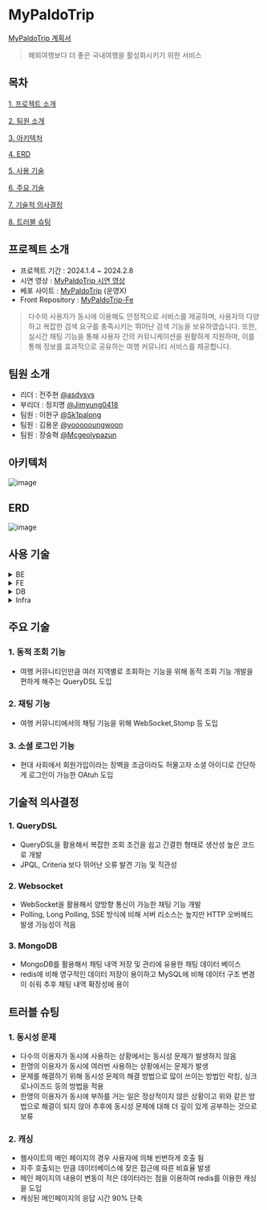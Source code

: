 # MyPaldoTrip
[MyPaldoTrip 계획서](https://teamsparta.notion.site/e53af96127f64955911960eb67482e95)
> 해외여행보다 더 좋은 국내여행을 활성화시키기 위한 서비스

## 목차
[1. 프로젝트 소개](#프로젝트-소개) 

[2. 팀원 소개](#팀원-소개)

[3. 아키텍처](#아키텍처)

[4. ERD](#erd)

[5. 사용 기술](#사용-기술)

[6. 주요 기술](#주요-기술)

[7. 기술적 의사결정](#기술적-의사결정)

[8. 트러블 슈팅](#트러블-슈팅)

## 프로젝트 소개

* 프로젝트 기간 : 2024.1.4 ~ 2024.2.8
* 시연 영상 : [MyPaldoTrip 시연 영상]()
* 베포 사이트 : [MyPaldoTrip](https://www.mypaldotrip.site/) (운영X)
* Front Repository : [MyPaldoTrip-Fe](https://github.com/MyPaldoTrip/my-paldo-trip-fe)

> 다수의 사용자가 동시에 이용해도 안정적으로 서비스를 제공하며, 사용자의 다양하고 복잡한 검색 요구를 충족시키는 뛰어난 검색 기능을 보유하였습니다. 또한, 실시간 채팅 기능을 통해 사용자 간의 커뮤니케이션을 원활하게 지원하며, 이를 통해 정보를 효과적으로 공유하는 여행 커뮤니티 서비스를 제공합니다.

## 팀원 소개

* 리더 : 전주현 [@asdvsvs](https://github.com/asdvsvs)
* 부리더 : 정지명 [@Jimyung0418](https://github.com/jimyung0418)
* 팀원 : 이현구 [@Sk1palong](https://github.com/Sk1palong)
* 팀원 : 김용운 [@yoooooungwoon](https://github.com/yoooooungwoon)
* 팀원 : 장숭혁 [@Mcgeolypazun](https://github.com/Mcgeolypazun)

## 아키텍처
![image](https://github.com/MyPaldoTrip/my-paldo-trip-fe/assets/94377282/99753f56-1091-4906-951f-c8650e0b00c4)
## ERD
![image](https://github.com/MyPaldoTrip/my-paldo-trip-fe/assets/94377282/c7048f6e-398b-4bf9-8530-5701be4a8a4b)
## 사용 기술
<details>
    <summary>BE</summary>
  
* JAVA 17
* SpringBoot 3.2.1
* websocket
* queryDSL 5.0.0
* oauth

</details>

<details>
    <summary>FE</summary>
  
* Vue
* stompjs

</details>

<details>
    <summary>DB</summary>
  
* mysql 8.1
* h2
</details>

<details>
    <summary>Infra</summary>
  
* S3
* Docker
</details>

## 주요 기술
### 1. 동적 조회 기능
- 여행 커뮤니티인만큼 여러 지역별로 조회하는 기능을 위해 동적 조회 기능 개발을 편하게 해주는 QueryDSL 도입
  
### 2. 채팅 기능
- 여행 커뮤니티에서의 채팅 기능을 위해 WebSocket,Stomp 등 도입

### 3. 소셜 로그인 기능
- 현대 사회에서 회원가입이라는 장벽을 조금이라도 허물고자 소셜 아이디로 간단하게 로그인이 가능한 OAtuh 도입


## 기술적 의사결정

### 1. QueryDSL
- QueryDSL을 활용해서 복잡한 조회 조건을 쉽고 간결한 형태로 생산성 높은 코드로 개발
- JPQL, Criteria 보다 뛰어난 오류 발견 기능 및 직관성

### 2. Websocket
- WebSocket을 활용해서 양방향 통신이 가능한 채팅 기능 개발
- Polling, Long Polling, SSE 방식에 비해 서버 리소스는 높지만 HTTP 오버헤드 발생 가능성이 적음

### 3. MongoDB
- MongoDB를 활용해서 채팅 내역 저장 및 관리에 유용한 채팅 데이터 베이스
- redis에 비해 영구적인 데이터 저장이 용이하고 MySQL에 비해 데이터 구조 변경이 쉬워 추후 채팅 내역 확장성에 용이

## 트러블 슈팅

### 1. 동시성 문제
- 다수의 이용자가 동시에 사용하는 상황에서는 동시성 문제가 발생하지 않음
- 한명의 이용자가 동시에 여러번 사용하는 상황에서는 문제가 발생
- 문제를 해결하기 위해 동시성 문제의 해결 방법으로 많이 쓰이는 방법인 락킹, 싱크로나이즈드 등의 방법을 적용
- 한명의 이용자가 동시에 부하를 거는 일은 정상적이지 않은 상황이고 위와 같은 방법으로 해결이 되지 않아 추후에 동시성 문제에 대해 더 깊이 있게 공부하는 것으로 보류

### 2. 캐싱
- 웹사이트의 메인 페이지의 경우 사용자에 의해 빈번하게 호출 됨
- 자주 호출되는 만큼 데이터베이스에 잦은 접근에 따른 비효율 발생
- 메인 페이지의 내용이 변동이 적은 데이터라는 점을 이용하여 redis를 이용한 캐싱을 도입
- 캐싱된 메인페이지의 응답 시간 90% 단축
